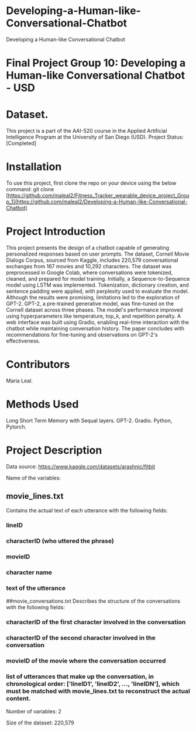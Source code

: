 # Developing-a-Human-like-Conversational-Chatbot
Developing a Human-like Conversational Chatbot

# Final Project Group 10: Developing a Human-like Conversational Chatbot - USD

# Dataset.
This project is a part of the AAI-520 course in the Applied Artificial Intelligence Program at the University of San Diego (USD). Project Status: [Completed]

# Installation
To use this project, first clone the repo on your device using the below command: git clone [https://github.com/maleal2/Fitness_Tracker_wearable_device_project_Group_1](https://github.com/maleal2/Developing-a-Human-like-Conversational-Chatbot)

# Project Introduction
This project presents the design of a chatbot capable of generating personalized responses based on user prompts. The dataset, Cornell Movie Dialogs Corpus, sourced from Kaggle, includes 220,579 conversational exchanges from 167 movies and 10,292 characters. The dataset was preprocessed in Google Colab, where conversations were tokenized, cleaned, and prepared for model training.
Initially, a Sequence-to-Sequence model using LSTM was implemented. Tokenization, dictionary creation, and sentence padding were applied, with perplexity used to evaluate the model. Although the results were promising, limitations led to the exploration of GPT-2.
GPT-2, a pre-trained generative model, was fine-tuned on the Cornell dataset across three phases. The model's performance improved using hyperparameters like temperature, top_k, and repetition penalty. A web interface was built using Gradio, enabling real-time interaction with the chatbot while maintaining conversation history. The paper concludes with recommendations for fine-tuning and observations on GPT-2's effectiveness.


# Contributors
Maria Leal.

# Methods Used
Long Short Term Memory with Sequal layers.
GPT-2.
Gradio.
Python, Pytorch.

# Project Description
Data source: [https://www.kaggle.com/datasets/arashnic/fitbit ](https://www.kaggle.com/datasets/rajathmc/cornell-moviedialog-corpus)

Name of the variables:

## movie_lines.txt
Contains the actual text of each utterance with the following fields:
###	lineID
###	characterID (who uttered the phrase)
###	movieID
###	character name
### text of the utterance

##movie_conversations.txt
Describes the structure of the conversations with the following fields:
### characterID of the first character involved in the conversation
### characterID of the second character involved in the conversation
### movieID of the movie where the conversation occurred
### list of utterances that make up the conversation, in chronological order: ['lineID1', 'lineID2', ..., 'lineIDN'], which must be matched with movie_lines.txt to reconstruct the actual content.

Number of variables: 2

Size of the dataset: 220,579 
